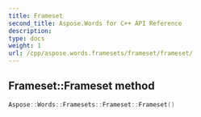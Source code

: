 ```yaml
---
title: Frameset
second_title: Aspose.Words for C++ API Reference
description: 
type: docs
weight: 1
url: /cpp/aspose.words.framesets/frameset/frameset/
---
```

## Frameset::Frameset method




```cpp
Aspose::Words::Framesets::Frameset::Frameset()
```

